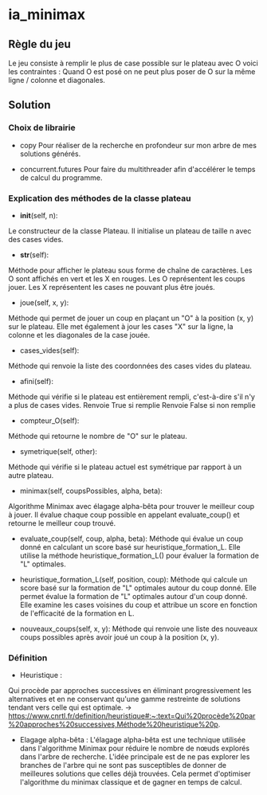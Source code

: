 # ia_minimax

## Règle du jeu

Le jeu consiste à remplir le plus de case possible sur le plateau avec O voici les contraintes :
Quand O est posé on ne peut plus poser de O sur la même ligne / colonne et diagonales.

## Solution

### Choix de librairie
- copy
Pour réaliser de la recherche en profondeur sur mon arbre de mes solutions générés.

- concurrent.futures
Pour faire du multithreader afin d'accélérer le temps de calcul du programme.

### Explication des méthodes de la classe plateau

- __init__(self, n): 

Le constructeur de la classe Plateau. Il initialise un plateau de taille n avec des cases vides.

- __str__(self): 

Méthode pour afficher le plateau sous forme de chaîne de caractères.
Les O sont affichés en vert et les X en rouges.
Les O représentent les coups jouer.
Les X représentent les cases ne pouvant plus être joués.

- joue(self, x, y): 

Méthode qui permet de jouer un coup en plaçant un "O" à la position (x, y) sur le plateau. Elle met également à jour les cases "X" sur la ligne, la colonne et les diagonales de la case jouée.

- cases_vides(self): 

Méthode qui renvoie la liste des coordonnées des cases vides du plateau.

- afini(self): 

Méthode qui vérifie si le plateau est entièrement rempli, c'est-à-dire s'il n'y a plus de cases vides.
Renvoie True si remplie
Renvoie False si non remplie

- compteur_O(self): 

Méthode qui retourne le nombre de "O" sur le plateau.

- symetrique(self, other): 

Méthode qui vérifie si le plateau actuel est symétrique par rapport à un autre plateau.

- minimax(self, coupsPossibles, alpha, beta): 

Algorithme Minimax avec élagage alpha-bêta pour trouver le meilleur coup à jouer. Il évalue chaque coup possible en appelant evaluate_coup() et retourne le meilleur coup trouvé.

- evaluate_coup(self, coup, alpha, beta): 
Méthode qui évalue un coup donné en calculant un score basé sur heuristique_formation_L. Elle utilise la méthode heuristique_formation_L() pour évaluer la formation de "L" optimales.

- heuristique_formation_L(self, position, coup): 
Méthode qui calcule un score basé sur la formation de "L" optimales autour du coup donné.
Elle permet évalue la formation de "L" optimales autour d'un coup donné. Elle examine les cases voisines du coup et attribue un score en fonction de l'efficacité de la formation en L.

- nouveaux_coups(self, x, y): 
Méthode qui renvoie une liste des nouveaux coups possibles après avoir joué un coup à la position (x, y).

### Définition 

- Heuristique :

Qui procède par approches successives en éliminant progressivement les alternatives et en ne conservant qu'une gamme restreinte de solutions tendant vers celle qui est optimale. -> https://www.cnrtl.fr/definition/heuristique#:~:text=Qui%20procède%20par%20approches%20successives,Méthode%20heuristique%20p.

- Elagage alpha-bêta :
L'élagage alpha-bêta est une technique utilisée dans l'algorithme Minimax pour réduire le nombre de nœuds explorés dans l'arbre de recherche. L'idée principale est de ne pas explorer les branches de l'arbre qui ne sont pas susceptibles de donner de meilleures solutions que celles déjà trouvées. Cela permet d'optimiser l'algorithme du minimax classique et de gagner en temps de calcul.
